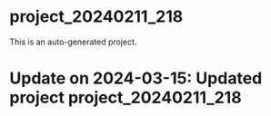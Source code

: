 # project_20240211_218

This is an auto-generated project.

# Update on 2024-03-15: Updated project project_20240211_218
